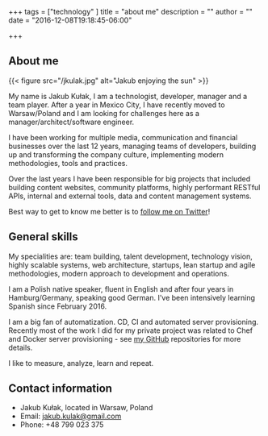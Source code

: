 +++
tags = ["technology"
]
title = "about me"
description = ""
author = ""
date = "2016-12-08T19:18:45-06:00"

+++

## About me

{{< figure src="/jkulak.jpg" alt="Jakub enjoying the sun" >}}

My name is Jakub Kułak, I am a technologist, developer, manager and a team player. After a year in Mexico City, I have recently moved to Warsaw/Poland and I am looking for challenges here as a manager/architect/software engineer.

I have been working for multiple media, communication and financial businesses over the last 12 years, managing teams of developers, building up and transforming the company culture, implementing modern methodologies, tools and practices.

Over the last years I have been responsible for big projects that included building content websites, community platforms, highly performant RESTful APIs, internal and external tools, data and content management systems.

Best way to get to know me better is to [follow me on Twitter](https://twitter.com/jakub_kulak)!

## General skills

My specialities are: team building, talent development, technology vision, highly scalable systems, web architecture, startups, lean startup and agile methodologies, modern approach to development and operations.

I am a Polish native speaker, fluent in English and after four years in Hamburg/Germany, speaking good German. I've been intensively learning Spanish since February 2016.

I am a big fan of automatization. CD, CI and automated server provisioning. Recently most of the work I did for my private project was related to Chef and Docker server provisioning - see [my GitHub](https://github.com/jkulak) repositories for more details.

I like to measure, analyze, learn and repeat.

## Contact information

* Jakub Kułak, located in Warsaw, Poland
* Email: jakub.kulak@gmail.com
* Phone: +48 799 023 375
